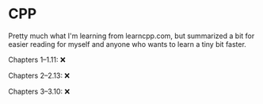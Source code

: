 # CPP
Pretty much what I'm learning from learncpp.com, but summarized a bit for easier reading for myself and anyone who wants to learn a tiny bit faster.

Chapters 1–1.11: ❌️

Chapters 2–2.13: ❌️

Chapters 3–3.10: ❌️
